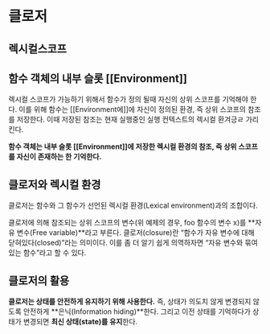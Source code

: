 # 클로저 

## 렉시컬스코프

## 함수 객체의 내부 슬롯 [[Environment]]

렉시컬 스코프가 가능하기 위해서 함수가 정의 될때 자신의 상위 스코프를 기억해야 한다. 이를 위해 함수는 [[Environment에]]에 자신이 정의된 환경, 즉 상위 스코프의 참조를 저장한다. 이때 저장된 참조는 현재 실행중인 실행 컨텍스트의 렉시컬 환겨긍ㄹ 가리킨다.

**함수 객체는 내부 슬롯 [[Environment]]에 저장한 렉시컬 환경의 참조, 즉 상위 스코프를 자신이 존재하는 한 기억한다.**

## 클로저와 렉시컬 환경

클로저는 함수와 그 함수가 선언된 렉시컬 환경(Lexical environment)과의 조합이다.



클로저에 의해 참조되는 상위 스코프의 변수(위 예제의 경우, foo 함수의 변수 x)를 **자유 변수(Free variable)**라고 부른다. 클로저(closure)란 “함수가 자유 변수에 대해 닫혀있다(closed)”라는 의미이다. 이를 좀 더 알기 쉽게 의역하자면 “자유 변수와 묶여있는 함수”라고 할 수 있다.



## 클로저의 활용

**클로저는 상태를 안전하게 유지하기 위해 사용한다.** 즉, 상태가 의도치 않게 변경되지 않도록 안전하게 **은닉(Information hiding)**한다. 그리고 이전 상태를 기억하다가 상태가 변경되면 **최신 상태(state)를 유지**한다.